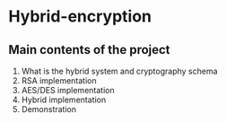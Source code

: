 # Hybrid-encryption
## Main contents of the project

1. What is the hybrid system and cryptography schema
2. RSA implementation 
3. AES/DES implementation 
4. Hybrid implementation 
5. Demonstration
